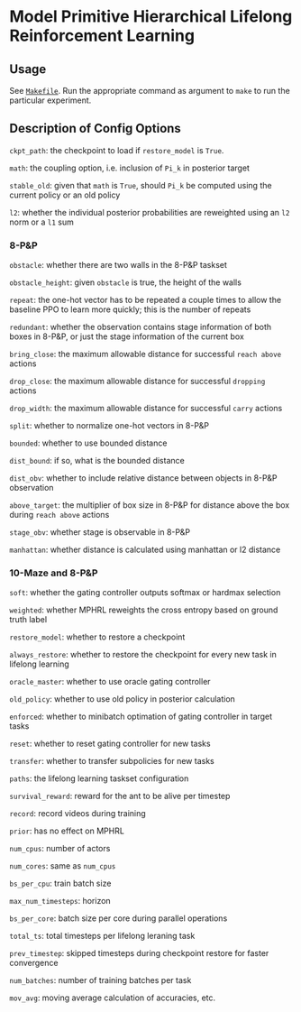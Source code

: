# Model Primitive Hierarchical Lifelong Reinforcement Learning


## Usage

See [`Makefile`](./Makefile). Run the appropriate command as argument to `make` to run the particular experiment.

## Description of Config Options
`ckpt_path`: the checkpoint to load if `restore_model` is `True`.

`math`: the coupling option, i.e. inclusion of `Pi_k` in posterior target

`stable_old`: given that `math` is `True`, should `Pi_k` be computed using the current policy or an old policy

`l2`: whether the individual posterior probabilities are reweighted using an `l2` norm or a `l1` sum

### 8-P&P

`obstacle`: whether there are two walls in the 8-P&P taskset

`obstacle_height`: given `obstacle` is true, the height of the walls

`repeat`: the one-hot vector has to be repeated a couple times to allow the baseline PPO to learn more quickly; 
this is the number of repeats

`redundant`: whether the observation contains stage information of both boxes in 8-P&P, 
or just the stage information of the current box

`bring_close`: the maximum allowable distance for successful `reach above` actions

`drop_close`: the maximum allowable distance for successful `dropping` actions

`drop_width`: the maximum allowable distance for successful `carry` actions

`split`: whether to normalize one-hot vectors in 8-P&P

`bounded`: whether to use bounded distance

`dist_bound`: if so, what is the bounded distance

`dist_obv`: whether to include relative distance between objects in 8-P&P observation

`above_target`: the multiplier of box size in 8-P&P for distance above the box during `reach above` actions

`stage_obv`: whether stage is observable in 8-P&P

`manhattan`: whether distance is calculated using manhattan or l2 distance

### 10-Maze and 8-P&P

`soft`: whether the gating controller outputs softmax or hardmax selection

`weighted`: whether MPHRL reweights the cross entropy based on ground truth label

`restore_model`: whether to restore a checkpoint

`always_restore`: whether to restore the checkpoint for every new task in lifelong learning

`oracle_master`: whether to use oracle gating controller

`old_policy`: whether to use old policy in posterior calculation

`enforced`: whether to minibatch optimation of gating controller in target tasks

`reset`: whether to reset gating controller for new tasks

`transfer`: whether to transfer subpolicies for new tasks

`paths`: the lifelong learning taskset configuration

`survival_reward`: reward for the ant to be alive per timestep

`record`: record videos during training

`prior`: has no effect on MPHRL

`num_cpus`: number of actors

`num_cores`: same as `num_cpus`

`bs_per_cpu`: train batch size

`max_num_timesteps`: horizon

`bs_per_core`: batch size per core during parallel operations

`total_ts`: total timesteps per lifelong leraning task

`prev_timestep`: skipped timesteps during checkpoint restore for faster convergence

`num_batches`: number of training batches per task

`mov_avg`: moving average calculation of accuracies, etc. 
